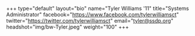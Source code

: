 +++
type="default"
layout="bio"
name="Tyler Williams '11"
title="Systems Administrator"
facebook="https://www.facebook.com/tylerwilliamsct"
twitter="https://twitter.com/tylerwilliamsct"
email="tyler@ssdp.org"
headshot="img/bw-Tyler.jpeg"
weight="100"
+++
